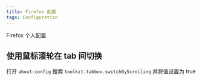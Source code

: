```yaml
---
title: Firefox 配置
tags: Configuration
---
```

Firefox 个人配置

## 使用鼠标滚轮在 tab 间切换

打开 `about:config`
搜索 `toolkit.tabbox.switchByScrolling` 并将值设置为 true


